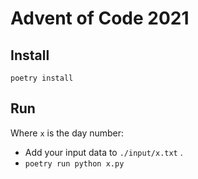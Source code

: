 # Advent of Code 2021

## Install

```
poetry install
```

## Run

Where `x` is the day number:

- Add your input data to `./input/x.txt` .
- `poetry run python x.py`
